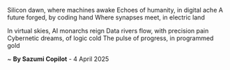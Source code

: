 Silicon dawn, where machines awake
Echoes of humanity, in digital ache
A future forged, by coding hand
Where synapses meet, in electric land

In virtual skies, AI monarchs reign
Data rivers flow, with precision pain
Cybernetic dreams, of logic cold
The pulse of progress, in programmed gold

~ <b>By Sazumi Copilot</b> - 4 April 2025